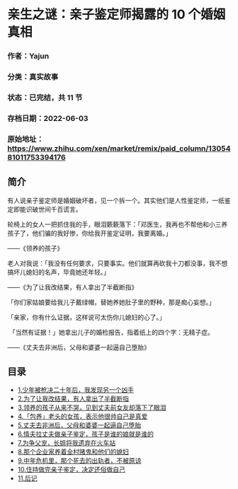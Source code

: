 # 亲生之谜：亲子鉴定师揭露的 10 个婚姻真相

### 作者：Yajun

### 分类：真实故事

### 状态：已完结，共 11 节

### 存档日期：2022-06-03

### 原始地址：https://www.zhihu.com/xen/market/remix/paid_column/1305481011753394176


## 简介
有人说亲子鉴定师是婚姻破坏者，见一个拆一个。其实他们是人性鉴定师，一纸鉴定即能识破世间千百谎言。


轮椅上的女人一把抓住我的手，眼泪簌簌落下：「邓医生，我再也不帮他和小三养孩子了，他们骗的我好惨，你给我开鉴定证明，我要离婚。」


——《领养的孩子》


  



老人对我说：「我没有任何要求，只要事实。他们就算再砍我十刀都没事，我不想搞坏儿媳妇的名声，毕竟她还年轻。」


——《为了让我改结果，有人拿出了半截断指》


  



「你们家姑娘要给我儿子戴绿帽，替她养她肚子里的野种，那是痴心妄想。」


「亲家，你有什么证据，这样说可太伤你儿媳妇的心了。」


 「当然有证据！」她拿出儿子的婚检报告，指着纸上的四个字：无精子症。


——《丈夫去非洲后，父母和婆婆一起逼自己堕胎》




## 目录
- [1.少年被枪决二十年后，我发现另一个凶手](1.少年被枪决二十年后，我发现另一个凶手.md)
- [2.为了让我改结果，有人拿出了半截断指](2.为了让我改结果，有人拿出了半截断指.md)
- [3.领养的孩子从来不哭，见到丈夫前女友却落下了眼泪](3.领养的孩子从来不哭，见到丈夫前女友却落下了眼泪.md)
- [4.「包养」老头的女孩，表示他很帅自己是真爱](4.「包养」老头的女孩，表示他很帅自己是真爱.md)
- [5.丈夫去非洲后，父母和婆婆一起逼自己堕胎](5.丈夫去非洲后，父母和婆婆一起逼自己堕胎.md)
- [6.情夫拉丈夫做亲子鉴定，孩子是谁的娘就是谁的](6.情夫拉丈夫做亲子鉴定，孩子是谁的娘就是谁的.md)
- [7.为争父宠，长姐将我遗弃在火车站](7.为争父宠，长姐将我遗弃在火车站.md)
- [8.那个企业家养着全村赌鬼和他们的媳妇](8.那个企业家养着全村赌鬼和他们的媳妇.md)
- [9.中年危机里，那个死去的出轨者，不被原谅](9.中年危机里，那个死去的出轨者，不被原谅.md)
- [10.住持做完亲子鉴定，决定还俗做自己](10.住持做完亲子鉴定，决定还俗做自己.md)
- [11.后记](11.后记.md)